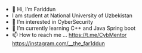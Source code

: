 - 👋 Hi, I’m Fariddun
- I am student at National University of Uzbekistan
- 👀 I’m interested in CyberSecurity
- 🌱 I’m currently learning C++ and Java Spring boot
- 📫 How to reach me ...
https://t.me/CybMentor
https://instagram.com/__the_far1ddun
<!---
thefariddun/thefariddun is a ✨ special ✨ repository because its `README.md` (this file) appears on your GitHub profile.
You can click the Preview link to take a look at your changes.
--->
